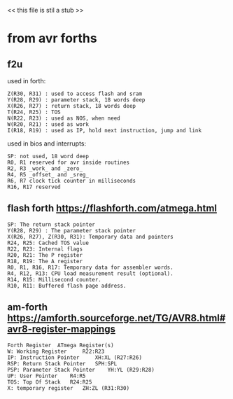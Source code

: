 << this file is stil a stub >>


# from avr forths

## f2u

  used in forth:
  
    Z(R30, R31) : used to access flash and sram
    Y(R28, R29) : parameter stack, 18 words deep
    X(R26, R27) : return stack, 18 words deep
    T(R24, R25) : TOS 
    N(R22, R23) : used as NOS, when need
    W(R20, R21) : used as work
    I(R18, R19) : used as IP, hold next instruction, jump and link
  
  used in bios and interrupts:
  
    SP: not used, 18 word deep
    R0, R1 reserved for avr inside routines
    R2, R3 _work_ and _zero_
    R4, R5 _offset_ and _sreg_ 
    R6, R7 clock tick counter in milliseconds
    R16, R17 reserved
  
## flash forth https://flashforth.com/atmega.html

    SP: The return stack pointer
    Y(R28, R29) : The parameter stack pointer
    X(R26, R27), Z(R30, R31): Temporary data and pointers
    R24, R25: Cached TOS value
    R22, R23: Internal flags
    R20, R21: The P register
    R18, R19: The A register
    R0, R1, R16, R17: Temporary data for assembler words.
    R4, R12, R13: CPU load measurement result (optional).
    R14, R15: Millisecond counter.
    R10, R11: Buffered flash page address.
    
## am-forth https://amforth.sourceforge.net/TG/AVR8.html#avr8-register-mappings

    Forth Register 	ATmega Register(s)
    W: Working Register 	R22:R23
    IP: Instruction Pointer 	XH:XL (R27:R26)
    RSP: Return Stack Pointer 	SPH:SPL
    PSP: Parameter Stack Pointer 	YH:YL (R29:R28)
    UP: User Pointer 	R4:R5
    TOS: Top Of Stack 	R24:R25
    X: temporary register 	ZH:ZL (R31:R30)
